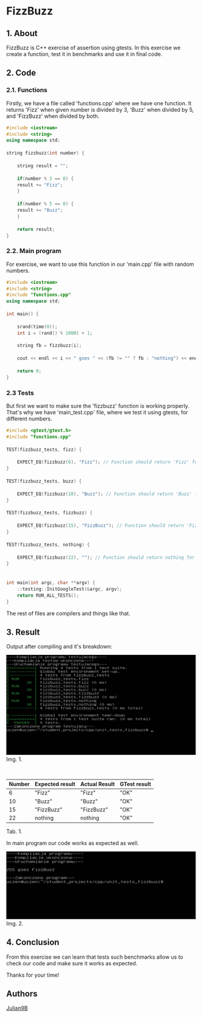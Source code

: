 # FizzBuzz

## 1. About

FizzBuzz is C++ exercise of assertion using gtests. In this exercise we create a function, test it in benchmarks and use it in final code.

## 2. Code

### 2.1. Functions

Firstly, we have a file called 'functions.cpp' where we have one function. It returns 'Fizz' when given number is divided by 3, 'Buzz' when divided by 5, and 'FizzBuzz' when divided by both.

```cpp
#include <iostream>
#include <string>
using namespace std;

string fizzbuzz(int number) {

    string result = "";

    if(number % 3 == 0) {
	result += "Fizz";
    }

    if(number % 5 == 0) {
	result += "Buzz";
    }

    return result;
}
```

### 2.2. Main program

For exercise, we want to use this function in our 'main.cpp' file with random numbers.

```cpp
#include <iostream>
#include <string>
#include "functions.cpp"
using namespace std;

int main() {

    srand(time(0));
    int i = (rand() % 1000) + 1;

    string fb = fizzbuzz(i);

    cout << endl << i << " goes " << (fb != "" ? fb : "nothing") << endl << endl;

    return 0;
}
```

### 2.3 Tests

But first we want to make sure the 'fizzbuzz' function is working properly. That's why we have 'main_test.cpp' file, where we test it using gtests, for different numbers.

```cpp
#include <gtest/gtest.h>
#include "functions.cpp"

TEST(fizzbuzz_tests, fizz) {

    EXPECT_EQ(fizzbuzz(6), "Fizz"); // Function should return 'Fizz' for 6.
}

TEST(fizzbuzz_tests, buzz) {

    EXPECT_EQ(fizzbuzz(10), "Buzz"); // Function should return 'Buzz' for 10.
}

TEST(fizzbuzz_tests, fizzbuzz) {

    EXPECT_EQ(fizzbuzz(15), "FizzBuzz"); // Function should return 'FizzBuzz' for 15.
}

TEST(fizzbuzz_tests, nothing) {

    EXPECT_EQ(fizzbuzz(22), ""); // Function should return nothing for 22.
}


int main(int argc, char **argv) {
    ::testing::InitGoogleTest(&argc, argv);
    return RUN_ALL_TESTS();
}
```

The rest of files are compilers and things like that.

## 3. Result

Output after compiling and it's breakdown:
 
![Result of testing in console](../../images/FizzbuzzResult.PNG)
Img. 1.

<br>

| Number | Expected result | Actual Result | GTest result |
| ------ | --------------- | ------------- | ------------ |
| 6	 | "Fizz"	   | "Fizz"	   | "OK"	  |
| 10	 | "Buzz"	   | "Buzz"	   | "OK"	  |
| 15	 | "FizzBuzz"	   | "FizzBuzz"	   | "OK"	  |
| 22	 | nothing	   | nothing	   | "OK"	  |

Tab. 1.

In main program our code works as expected as well.
 
![Result of main file in console](../../images/MainFizzbuzzResult.PNG)
Img. 2.

## 4. Conclusion

From this exercise we can learn that tests such benchmarks allow us to check our code and make sure it works as expected.
 
Thanks for your time!

## Authors
[Julian9B](https://github.com/Julian9B)
